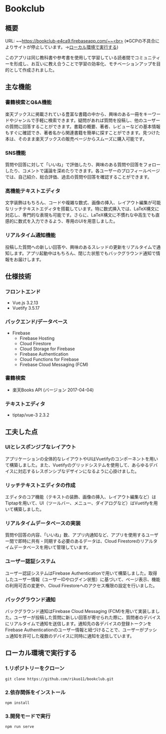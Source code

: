 # Bookclub

## 概要
URL: ~~https://bookclub-e4ca9.firebaseapp.com/~~<br>
(※GCPの不具合によりサイトが停止しています。→[ローカル環境で実行する](#ローカル環境で実行する))


このアプリは同じ教科書や参考書を使用して学習している読者間でコミュニティーを形成し、お互いに教え合うことで学習の効率化、モチベーションアップを目的として作成されました。

## 主な機能

### 書籍検索とQ&A機能
楽天ブックスに掲載されている豊富な書籍の中から、興味のある一冊をキーワードやジャンルで手軽に検索できます。疑問があれば質問を投稿し、他のユーザーの質問に回答することができます。書籍の概要、著者、レビューなどの基本情報もすぐに確認でき、著者名から関連書籍を簡単に探すことができます。見つけた本は、そのまま楽天ブックスの販売ページからスムーズに購入可能です。

### SNS機能
質問や回答に対して「いいね」で評価したり、興味のある質問や回答をフォローしたり、コメントで議論を深めたりできます。各ユーザーのプロフィールページでは、自己紹介、総合評価、過去の質問や回答を確認することができます。

### 高機能テキストエディタ
文字装飾はもちろん、コードや複雑な数式、画像の挿入、レイアウト編集が可能なリッチテキストエディタを搭載しています。特に数式挿入では、LaTeX構文に対応し、専門的な表現も可能です。さらに、LaTeX構文に不慣れな中高生でも直感的に数式を入力できるよう、専用のUIを用意しました。

### リアルタイム通知機能
投稿した質問への新しい回答や、興味のあるスレッドの更新をリアルタイムで通知します。アプリ起動中はもちろん、閉じた状態でもバックグラウンド通知で情報をお届けします。

## 仕様技術

### フロントエンド
- Vue.js 3.2.13
- Vuetify 3.5.17

### バックエンド/データベース
- Firebase
  - Firebase Hosting
  - Cloud Firestore
  - Cloud Storage for Firebase
  - Firebase Authentication
  - Cloud Functions for Firebase
  - Firebase Cloud Messaging (FCM)
 
### 書籍検索
- 楽天Books API (バージョン 2017-04-04)

### テキストエディタ
- tiptap/vue-3 2.3.2

## 工夫した点

### UIとレスポンジブなレイアウト
アプリケーションの全体的なレイアウトやUIはVuetifyのコンポーネントを用いて構築しました。また、Vuetifyのグリッドシステムを使用して、あらゆるデバイスに対応するレスポンシブなデザインになるように心掛けました。

### リッチテキストエディタの作成
エディタのコア機能（テキストの装飾、画像の挿入、レイアウト編集など）はTiptapを用いて、UI（ツールバー、メニュー、ダイアログなど）はVuetifyを用いて構築しました。

### リアルタイムデータベースの実装
質問や回答の内容、「いいね」数、アプリ内通知など、アプリを使用するユーザー間で即時に共有・同期する必要のあるデータは、Cloud Firestoreのリアルタイムデータベースを用いて管理しています。

### ユーザー認証システム
ユーザー認証システムはFirebase Authenticationで用いて構築しました。取得したユーザー情報（ユーザーIDやログイン状態）に基づいて、ページ表示、機能の利用可否の変更や、Cloud Firestoreへのアクセス権限の設定を行いました。

### バックグラウンド通知
バックグラウンド通知はFirebase Cloud Messaging (FCM)を用いて実装しました。ユーザーが投稿した質問に新しい回答が寄せられた際に、質問者のデバイスにリアルタイムで通知を送信します。通知先の各デバイスの登録トークンをFirebase Authenticationのユーザー情報と紐づけることで、ユーザーがプッシュ通知を許可した複数のデバイスに同時に通知を送信しています。

## ローカル環境で実行する
### 1.リポジトリーをクローン
```git clone https://github.com/rikuo11/bookclub.git```
### 2.依存関係をインストール
```npm install```
### 3.開発モードで実行
```npm run serve```
